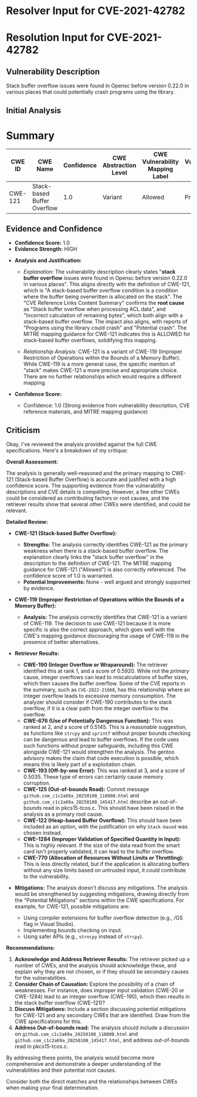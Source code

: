 # Resolver Input for CVE-2021-42782

# Resolution Input for CVE-2021-42782

## Vulnerability Description
Stack buffer overflow issues were found in Opensc before version 0.22.0 in various places that could potentially crash programs using the library.

## Initial Analysis
# Summary
| CWE ID | CWE Name | Confidence | CWE Abstraction Level | CWE Vulnerability Mapping Label | CWE-Vulnerability Mapping Notes |
|---|---|---|---|---|---|
| CWE-121 | Stack-based Buffer Overflow | 1.0 | Variant | Allowed | Primary CWE |

## Evidence and Confidence

*   **Confidence Score:** 1.0
*   **Evidence Strength:** HIGH

- **Analysis and Justification:**  
  - *Explanation:* The vulnerability description clearly states "**stack buffer overflow** issues were found in Opensc before version 0.22.0 in various places". This aligns directly with the definition of CWE-121, which is "A stack-based buffer overflow condition is a condition where the buffer being overwritten is allocated on the stack". The "CVE Reference Links Content Summary" confirms the **root cause** as "Stack buffer overflow when processing ACL data", and "Incorrect calculation of remaining bytes", which both align with a stack-based buffer overflow. The impact also aligns, with reports of "Programs using the library could crash" and "Potential crash". The MITRE mapping guidance for CWE-121 indicates this is ALLOWED for stack-based buffer overflows, solidifying this mapping.

  - *Relationship Analysis:* CWE-121 is a variant of CWE-119 (Improper Restriction of Operations within the Bounds of a Memory Buffer). While CWE-119 is a more general case, the specific mention of "stack" makes CWE-121 a more precise and appropriate choice. There are no further relationships which would require a different mapping.

- **Confidence Score:**  
  - Confidence: 1.0 (Strong evidence from vulnerability description, CVE reference materials, and MITRE mapping guidance)

## Criticism
Okay, I've reviewed the analysis provided against the full CWE specifications. Here's a breakdown of my critique:

**Overall Assessment:**

The analysis is generally well-reasoned and the primary mapping to CWE-121 (Stack-based Buffer Overflow) is accurate and justified with a high confidence score. The supporting evidence from the vulnerability descriptions and CVE details is compelling. However, a few other CWEs could be considered as contributing factors or root causes, and the retriever results show that several other CWEs were identified, and could be relevant.

**Detailed Review:**

*   **CWE-121 (Stack-based Buffer Overflow):**

    *   **Strengths:** The analysis correctly identifies CWE-121 as the primary weakness when there is a stack-based buffer overflow. The explanation clearly links the "stack buffer overflow" in the description to the definition of CWE-121. The MITRE mapping guidance for CWE-121 ("Allowed") is also correctly referenced. The confidence score of 1.0 is warranted.
    *   **Potential Improvements:** None - well argued and strongly supported by evidence.
*   **CWE-119 (Improper Restriction of Operations within the Bounds of a Memory Buffer):**

    *   **Analysis:** The analysis correctly identifies that CWE-121 is a variant of CWE-119. The decision to use CWE-121 because it is more specific is also the correct approach, which goes well with the CWE's mapping guidance discouraging the usage of CWE-119 in the presence of better alternatives.
*   **Retriever Results:**

    *   **CWE-190 (Integer Overflow or Wraparound):** The retriever identified this at rank 1, and a score of 0.5920. While not the *primary* cause, integer overflows can lead to miscalculations of buffer sizes, which then causes the buffer overflow. Some of the CVE reports in the summary, such as `CVE-2022-21668`, has this relationship where an integer overflow leads to excessive memory consumption. The analyzer should consider if CWE-190 contributes to the stack overflow, if it is a clear path from the integer overflow to the overflow.
     *   **CWE-676 (Use of Potentially Dangerous Function):**  This was ranked at 2, and a score of 0.5145. This is a reasonable suggestion, as functions like `strcpy` and `sprintf` without proper bounds checking can be dangerous and lead to buffer overflows. If the code uses such functions without proper safeguards, including this CWE alongside CWE-121 would strengthen the analysis. The gentoo advisory makes the claim that code execution is possible, which means this is likely part of a exploitation chain.
    *   **CWE-193 (Off-by-one Error):** This was ranked at 3, and a score of 0.5035. These type of errors can certainly cause memory corruption.
    *   **CWE-125 (Out-of-bounds Read):** Commit message `github.com_c1c2a69a_20250108_110808.html` and `github.com_c1c2a69a_20250108_145417.html` describe an out-of-bounds read in pkcs15-tcos.c. This should have been raised in the analysis as a primary root cause.
    *   **CWE-122 (Heap-based Buffer Overflow):** This should have been included as an option, with the justification on why `Stack-based` was chosen instead.
    *   **CWE-1284 (Improper Validation of Specified Quantity in Input):** This is highly relevant. If the size of the data read from the smart card isn't properly validated, it can lead to the buffer overflow.
    *   **CWE-770 (Allocation of Resources Without Limits or Throttling):** This is less directly related, but if the application is allocating buffers without any size limits based on untrusted input, it *could* contribute to the vulnerability.
*   **Mitigations:** The analysis doesn't discuss any mitigations.  The analysis would be strengthened by suggesting mitigations, drawing directly from the "Potential Mitigations" sections within the CWE specifications. For example, for CWE-121, possible mitigations are:
    *   Using compiler extensions for buffer overflow detection (e.g., /GS flag in Visual Studio).
    *   Implementing bounds checking on input.
    *   Using safer APIs (e.g., `strncpy` instead of `strcpy`).

**Recommendations:**

1.  **Acknowledge and Address Retriever Results:** The retriever picked up a number of CWEs, and the analysis should acknowledge these, and explain why they are not chosen, or if they should be secondary causes for the vulnerabilities.
2.  **Consider Chain of Causation:** Explore the possibility of a chain of weaknesses. For instance, does improper input validation (CWE-20 or CWE-1284) lead to an integer overflow (CWE-190), which then results in the stack buffer overflow (CWE-121)?
3.  **Discuss Mitigations:** Include a section discussing potential mitigations for CWE-121 and any secondary CWEs that are identified. Draw from the CWE specifications for this.
4.  **Address Out-of-bounds read:** The analysis should include a discussion on `github.com_c1c2a69a_20250108_110808.html` and `github.com_c1c2a69a_20250108_145417.html`, and address out-of-bounds read in pkcs15-tcos.c.

By addressing these points, the analysis would become more comprehensive and demonstrate a deeper understanding of the vulnerabilities and their potential root causes.

Consider both the direct matches and the relationships between CWEs
when making your final determination.
        
